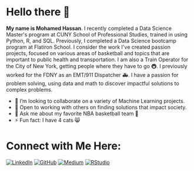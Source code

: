 # Hello there 👋

**My name is Mohamed Hassan**. I recently completed a Data Science Master's program at CUNY School of Professional Studies, trained in using Python, R, and SQL. Previously, I completed a Data Science bootcamp program at Flatiron School. I consider the work I've created passion projects, focused on various areas of basketball and topics that are important to public health and transportation. I am also a Train Operator for the City of New York, getting people where they have to go 🚇. I previously worked for the FDNY as an EMT/911 Dispatcher 🚑. I have a passion for problem solving, using data and math to discover impactful solutions to complex problems.



- 👀 I’m looking to collaborate on a variety of Machine Learning projects.
- 👐 Open to working with others on finding solutions that impact society. 
- 💬 Ask me about my favorite NBA basketball team 🏀
- ⚡ Fun fact: I have 4 cats 😸

# Connect with Me Here:

[![LinkedIn](https://img.shields.io/badge/linkedin-%230077B5.svg?style=for-the-badge&logo=linkedin&logoColor=white)](https://www.linkedin.com/in/mohamedhassannyc/)
[![GitHub](https://img.shields.io/badge/github-%23121011.svg?style=for-the-badge&logo=github&logoColor=white)](https://github.com/moham6839)
[![Medium](https://img.shields.io/badge/Medium-12100E?style=for-the-badge&logo=medium&logoColor=white)](https://moe9386.medium.com/)
[![RStudio](https://img.shields.io/badge/RStudio-4285F4?style=for-the-badge&logo=rstudio&logoColor=white)](https://rpubs.com/moham6839)


